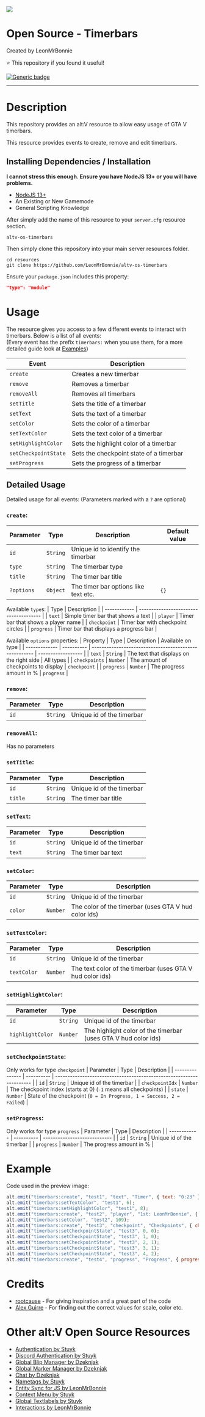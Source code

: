 ![](https://i.imgur.com/PB4JHGK.png)
# Open Source - Timerbars

Created by LeonMrBonnie

⭐ This repository if you found it useful!

[![Generic badge](https://img.shields.io/badge/.altv_Installer%3F-Yes!-4E753E.svg)](https://shields.io/)

---

# Description

This repository provides an alt:V resource to allow easy usage of GTA V timerbars.

This resource provides events to create, remove and edit timerbars.

## Installing Dependencies / Installation

**I cannot stress this enough. Ensure you have NodeJS 13+ or you will have problems.**

-   [NodeJS 13+](https://nodejs.org/en/download/current/)
-   An Existing or New Gamemode
-   General Scripting Knowledge


After simply add the name of this resource to your `server.cfg` resource section.

`altv-os-timerbars`

Then simply clone this repository into your main server resources folder.

```
cd resources
git clone https://github.com/LeonMrBonnie/altv-os-timerbars
```

Ensure your `package.json` includes this property:

```json
"type": "module"
```

# Usage

The resource gives you access to a few different events to interact with timerbars. Below is a list of all events:<br>
(Every event has the prefix `timerbars:` when you use them, for a more detailed guide look at [Examples](#examples))

| Event                | Description                             |
| -------------------- | --------------------------------------- |
| `create`             | Creates a new timerbar                  |
| `remove`             | Removes a timerbar                      |
| `removeAll`          | Removes all timerbars                   |
| `setTitle`           | Sets the title of a timerbar            |
| `setText`            | Sets the text of a timerbar             |
| `setColor`           | Sets the color of a timerbar            |
| `setTextColor`       | Sets the text color of a timerbar       |
| `setHighlightColor`  | Sets the highlight color of a timerbar  |
| `setCheckpointState` | Sets the checkpoint state of a timerbar |
| `setProgress`        | Sets the progress of a timerbar         |

## Detailed Usage

Detailed usage for all events: (Parameters marked with a `?` are optional)

### `create`:
| Parameter    | Type       | Description                                            | Default value   |
| ------------ | ---------- | ------------------------------------------------------ | --------------- |
| `id`         | `String`   | Unique id to identify the timerbar                     |                 |
| `type`       | `String`   | The timerbar type                                      |                 |
| `title`      | `String`   | The timer bar title                                    |                 |
| `?options`   | `Object`   | The timer bar options like text etc.                   | `{}`            |

Available `type`s:
| Type         | Description                            |
| ------------ | -------------------------------------- |
| `text`       | Simple timer bar that shows a text     |
| `player`     | Timer bar that shows a player name     |
| `checkpoint` | Timer bar with checkpoint circles      |
| `progress`   | Timer bar that displays a progress bar |

Available `options` properties:
| Property      | Type       | Description                                            | Available on type  |
| ------------- | ---------- | ------------------------------------------------------ | ------------------ |
| `text`        | `String`   | The text that displays on the right side               | All types          |
| `checkpoints` | `Number`   | The amount of checkpoints to display                   | `checkpoint`       |
| `progress`    | `Number`   | The progress amount in %                               | `progress`         |

### `remove`:
| Parameter    | Type       | Description                                            |
| ------------ | ---------- | ------------------------------------------------------ |
| `id`         | `String`   | Unique id of the timerbar                              |

### `removeAll`:
Has no parameters

### `setTitle`:
| Parameter    | Type       | Description                                            |
| ------------ | ---------- | ------------------------------------------------------ |
| `id`         | `String`   | Unique id of the timerbar                              |
| `title`      | `String`   | The timer bar title                                    |

### `setText`:
| Parameter    | Type       | Description                                            |
| ------------ | ---------- | ------------------------------------------------------ |
| `id`         | `String`   | Unique id of the timerbar                              |
| `text`       | `String`    | The timer bar text                                    |

### `setColor`:
| Parameter    | Type       | Description                                            |
| ------------ | ---------- | ------------------------------------------------------ |
| `id`         | `String`   | Unique id of the timerbar                              |
| `color`      | `Number`   | The color of the timerbar (uses GTA V hud color ids)   |

### `setTextColor`:
| Parameter    | Type       | Description                                                 |
| ------------ | ---------- | ----------------------------------------------------------- |
| `id`         | `String`   | Unique id of the timerbar                                   |
| `textColor`  | `Number`   | The text color of the timerbar (uses GTA V hud color ids)   |

### `setHighlightColor`:
| Parameter        | Type       | Description                                                      |
| ---------------- | ---------- | ---------------------------------------------------------------- |
| `id`             | `String`   | Unique id of the timerbar                                        |
| `highlightColor` | `Number`   | The highlight color of the timerbar (uses GTA V hud color ids)   |

### `setCheckpointState`:
Only works for type `checkpoint`
| Parameter       | Type       | Description                                                          |
| --------------- | ---------- | -------------------------------------------------------------------- |
| `id`            | `String`   | Unique id of the timerbar                                            |
| `checkpointIdx` | `Number`   | The checkpoint index (starts at 0) (`-1` means all checkpoints)      |
| `state`         | `Number`   | State of the checkpoint (`0 = In Progress, 1 = Success, 2 = Failed`) |

### `setProgress`:
Only works for type `progress`
| Parameter    | Type       | Description                  |
| ------------ | ---------- | ---------------------------- |
| `id`         | `String`   | Unique id of the timerbar    |
| `progress`   | `Number`   | The progress amount in %     |

# Example

Code used in the preview image:
```js
alt.emit("timerbars:create", "test1", "text", "Timer", { text: "0:23" });
alt.emit("timerbars:setTextColor", "test1", 6);
alt.emit("timerbars:setHighlightColor", "test1", 8);
alt.emit("timerbars:create", "test2", "player", "1st: LeonMrBonnie", { text: "5 Kills" });
alt.emit("timerbars:setColor", "test2", 109);
alt.emit("timerbars:create", "test3", "checkpoint", "Checkpoints", { checkpoints: 5 });
alt.emit("timerbars:setCheckpointState", "test3", 0, 0);
alt.emit("timerbars:setCheckpointState", "test3", 1, 0);
alt.emit("timerbars:setCheckpointState", "test3", 2, 1);
alt.emit("timerbars:setCheckpointState", "test3", 3, 1);
alt.emit("timerbars:setCheckpointState", "test3", 4, 2);
alt.emit("timerbars:create", "test4", "progress", "Progress", { progress: 35 });
```

# Credits

-   [rootcause](https://rage.mp/files/file/327-timer-bars-2/) - For giving inspiration and a great part of the code
-   [Alex Guirre](https://github.com/alexguirre) - For finding out the correct values for scale, color etc.

# Other alt:V Open Source Resources

-   [Authentication by Stuyk](https://github.com/Stuyk/altv-os-auth)
-   [Discord Authentication by Stuyk](https://github.com/Stuyk/altv-discord-auth)
-   [Global Blip Manager by Dzeknjak](https://github.com/jovanivanovic/altv-os-global-blip-manager)
-   [Global Marker Manager by Dzeknjak](https://github.com/jovanivanovic/altv-os-global-marker-manager)
-   [Chat by Dzeknjak](https://github.com/jovanivanovic/altv-os-chat)
-   [Nametags by Stuyk](https://github.com/Stuyk/altv-os-nametags)
-   [Entity Sync for JS by LeonMrBonnie](https://github.com/LeonMrBonnie/altv-os-js-entitysync)
-   [Context Menu by Stuyk](https://github.com/Stuyk/altv-os-context-menu)
-   [Global Textlabels by Stuyk](https://github.com/Stuyk/altv-os-global-textlabels)
-   [Interactions by LeonMrBonnie](https://github.com/LeonMrBonnie/altv-os-interactions)